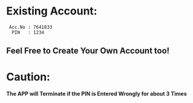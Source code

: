 # Existing Account:
     Acc.No : 7641833
      PIN   : 1234
## Feel Free to Create Your Own Account too!
# Caution:
####   The APP will Terminate if the PIN is Entered Wrongly for about 3 Times
